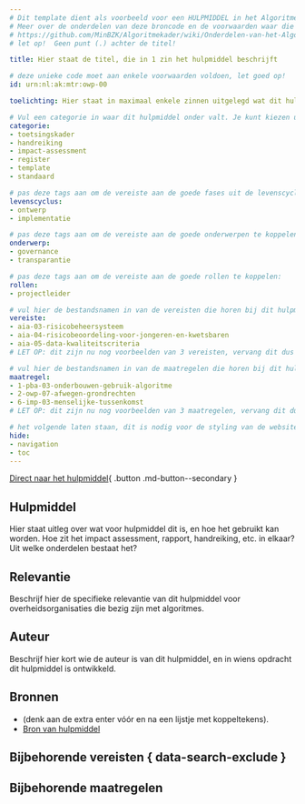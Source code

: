 ```yaml
---
# Dit template dient als voorbeeld voor een HULPMIDDEL in het Algoritmekader.
# Meer over de onderdelen van deze broncode en de voorwaarden waar die aan moeten voldoen, lees je in de documentatie:
# https://github.com/MinBZK/Algoritmekader/wiki/Onderdelen-van-het-Algoritmekader
# let op!  Geen punt (.) achter de titel!

title: Hier staat de titel, die in 1 zin het hulpmiddel beschrijft

# deze unieke code moet aan enkele voorwaarden voldoen, let goed op!
id: urn:nl:ak:mtr:owp-00

toelichting: Hier staat in maximaal enkele zinnen uitgelegd wat dit hulpmiddel inhoudt. Maximaal 40 woorden.

# Vul een categorie in waar dit hulpmiddel onder valt. Je kunt kiezen uit:
categorie:
- toetsingskader
- handreiking
- impact-assessment
- register
- template
- standaard

# pas deze tags aan om de vereiste aan de goede fases uit de levenscyclus te koppelen:
levenscyclus:
- ontwerp
- implementatie

# pas deze tags aan om de vereiste aan de goede onderwerpen te koppelen:
onderwerp:
- governance
- transparantie

# pas deze tags aan om de vereiste aan de goede rollen te koppelen:
rollen:
- projectleider

# vul hier de bestandsnamen in van de vereisten die horen bij dit hulpmiddel (minus de bestandsuitgang '.md'):
vereiste:
- aia-03-risicobeheersysteem
- aia-04-risicobeoordeling-voor-jongeren-en-kwetsbaren
- aia-05-data-kwaliteitscriteria
# LET OP: dit zijn nu nog voorbeelden van 3 vereisten, vervang dit dus met de namen van de vereisten waar deze maatregel bij hoort

# vul hier de bestandsnamen in van de maatregelen die horen bij dit hulpmiddel (minus de bestandsuitgang '.md'):
maatregel:
- 1-pba-03-onderbouwen-gebruik-algoritme
- 2-owp-07-afwegen-grondrechten
- 6-imp-03-menselijke-tussenkomst
# LET OP: dit zijn nu nog voorbeelden van 3 maatregelen, vervang dit dus met de namen van de vereisten waar dit hulpmiddel bij hoort

# het volgende laten staan, dit is nodig voor de styling van de website:
hide:
- navigation
- toc
---
```


<!-- Onderstaande comment met "tags" laten staan, dit is nodig voor het functioneren van de website -->
<!-- tags -->

<!-- onderstaande zorgt voor een duidelijke button die direct naar het externe hulpmiddel leidt. Vul hier dus de url in van het betreffende rapport, impact assessment, of ander hulpmiddel: -->
[Direct naar het hulpmiddel](url){ .button .md-button--secondary }

## Hulpmiddel
Hier staat uitleg over wat voor hulpmiddel dit is, en hoe het gebruikt kan worden. Hoe zit het impact assessment, rapport, handreiking, etc. in elkaar? Uit welke onderdelen bestaat het?

## Relevantie
Beschrijf hier de specifieke relevantie van dit hulpmiddel voor overheidsorganisaties die bezig zijn met algoritmes.

## Auteur
Beschrijf hier kort wie de auteur is van dit hulpmiddel, en in wiens opdracht dit hulpmiddel is ontwikkeld.


## Bronnen
<!-- Eventueel. Niet verplicht op een hulpmiddel pagina, aangezien er bovenaan al een button naar het hulpmiddel zelf staat. Als er meer bronnen zijn gebruikt, voeg dan hier het kopje Bronnen en een lijstje toe.
Hier staan in dat geval dan de bronnen van het hulpmiddel. -->
- (denk aan de extra enter vóór en na een lijstje met koppeltekens).
- [Bron van hulpmiddel](url)


## Bijbehorende vereisten { data-search-exclude }

<!-- list_vereisten_on_maatregelen_page -->


## Bijbehorende maatregelen

<!-- list_maatregelen_on_hulpmiddelen_page -->
